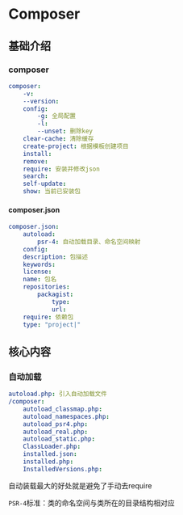# Composer

## 基础介绍

### composer
```yaml
composer:
    -v:
    --version:
    config:
        -g: 全局配置
        -l:
        --unset: 删除key
    clear-cache: 清除缓存
    create-project: 根据模板创建项目
    install:
    remove:
    require: 安装并修改json
    search:
    self-update:
    show: 当前已安装包
```

#### composer.json
```yaml
composer.json:
    autoload:
        psr-4: 自动加载目录、命名空间映射
    config:
    description: 包描述
    keywords:
    license:
    name: 包名
    repositories:
        packagist:
            type:
            url:
    require: 依赖包
    type: "project|"

```




## 核心内容


### 自动加载
```yaml
autoload.php: 引入自动加载文件
/composer:
    autoload_classmap.php:
    autoload_namespaces.php:
    autoload_psr4.php:
    autoload_real.php:
    autoload_static.php:
    ClassLoader.php:
    installed.json:
    installed.php:
    InstalledVersions.php:
```

自动装载最大的好处就是避免了手动去require


`PSR-4`标准：类的命名空间与类所在的目录结构相对应


